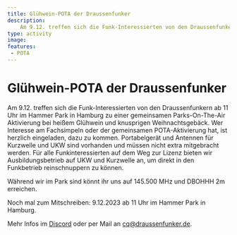```yaml
---
title: Glühwein-POTA der Draussenfunker
description:
    Am 9.12. treffen sich die Funk-Interessierten von den Draussenfunkern ab 11 Uhr im Hammer Park in Hamburg zu einer gemeinsamen Parks-On-The-Air Aktivierung bei heißem Glühwein und knusprigen Weihnachtsgebäck.
type: activity
image:
features:
 - POTA
---
```

# Glühwein-POTA der Draussenfunker

Am 9.12. treffen sich die Funk-Interessierten von den Draussenfunkern ab 11 Uhr im Hammer Park in Hamburg zu einer gemeinsamen Parks-On-The-Air Aktivierung bei heißem Glühwein und knusprigen Weihnachtsgebäck.
Wer Interesse am Fachsimpeln oder der gemeinsamen POTA-Aktivierung hat, ist herzlich eingeladen, dazu zu kommen. Portabelgerät und Antennen für Kurzwelle und UKW sind vorhanden und müssen nicht extra mitgebracht werden.
Für alle Funkinteressierten auf dem Weg zur Lizenz bieten wir Ausbildungsbetrieb auf UKW und Kurzwelle an, um direkt in den Funkbetrieb reinschnuppern zu können.

Während wir im Park sind könnt ihr uns auf 145.500 MHz und DBOHHH 2m erreichen.

Noch mal zum Mitschreiben: 9.12.2023 ab 11 Uhr im Hammer Park in Hamburg.

Mehr Infos im [Discord](https://discord.gg/fMsMjZnjxc) oder per Mail an cq@draussenfunker.de.
